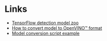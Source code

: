 # Links


- [TensorFlow detection model zoo](https://github.com/tensorflow/models/blob/master/research/object_detection/g3doc/tf2_detection_zoo.md)
- [How to convert model to OpenVINO™ format](https://docs.openvinotoolkit.org/latest/_docs_MO_DG_prepare_model_convert_model_tf_specific_Convert_Object_Detection_API_Models.html)
- [Model conversion script example](https://github.com/openvinotoolkit/cvat/blob/3e09503ba6c6daa6469a6c4d275a5a8b168dfa2c/components/tf_annotation/install.sh#L23)

